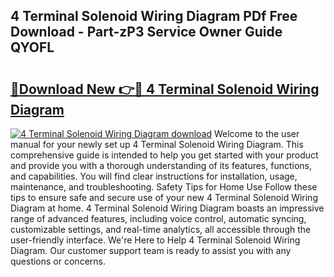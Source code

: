 ## 4 Terminal Solenoid Wiring Diagram PDf Free Download - Part-zP3 Service Owner Guide QYOFL

# <h2><a href="http://dflwir.blite.top/?on=4+Terminal+Solenoid+Wiring+Diagram">🔗Download New 👉🔴 4 Terminal Solenoid Wiring Diagram</a></h2>

[![4 Terminal Solenoid Wiring Diagram download](https://i.imgur.com/lujVjoI.png)](http://dflwir.blite.top/?on=4+Terminal+Solenoid+Wiring+Diagram)
Welcome to the user manual for your newly set up 4 Terminal Solenoid Wiring Diagram. This comprehensive guide is intended to help you get started with your product and provide you with a thorough understanding of its features, functions, and capabilities. You will find clear instructions for installation, usage, maintenance, and troubleshooting. Safety Tips for Home Use Follow these tips to ensure safe and secure use of your new 4 Terminal Solenoid Wiring Diagram at home. 4 Terminal Solenoid Wiring Diagram boasts an impressive range of advanced features, including voice control, automatic syncing, customizable settings, and real-time analytics, all accessible through the user-friendly interface. We're Here to Help 4 Terminal Solenoid Wiring Diagram. Our customer support team is ready to assist you with any questions or concerns.
